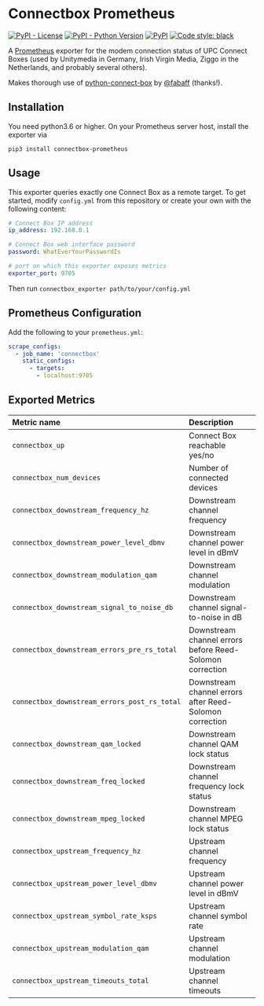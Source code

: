 # Connectbox Prometheus
[![PyPI - License](https://img.shields.io/pypi/l/connectbox-prometheus.svg)](https://pypi.org/project/connectbox-prometheus/)
[![PyPI - Python Version](https://img.shields.io/pypi/pyversions/connectbox-prometheus.svg)](https://pypi.org/project/connectbox-prometheus/)
[![PyPI](https://img.shields.io/pypi/v/connectbox-prometheus.svg)](https://pypi.org/project/connectbox-prometheus/)
[![Code style: black](https://img.shields.io/badge/code%20style-black-000000.svg)](https://github.com/psf/black)

A [Prometheus](https://prometheus.io/) exporter for the modem connection status of UPC Connect Boxes (used by Unitymedia in Germany, Irish Virgin Media, Ziggo in the Netherlands, and probably several others).

Makes thorough use of [python-connect-box](https://github.com/fabaff/python-connect-box) by [@fabaff](https://github.com/fabaff) (thanks!).

## Installation
You need python3.6 or higher. On your Prometheus server host, install the exporter via

`pip3 install connectbox-prometheus`

## Usage
This exporter queries exactly one Connect Box as a remote target.
To get started, modify `config.yml` from this repository or create your own with the following content:
```yaml
# Connect Box IP address
ip_address: 192.168.0.1

# Connect Box web interface password
password: WhatEverYourPasswordIs

# port on which this exporter exposes metrics
exporter_port: 9705
```

Then run `connectbox_exporter path/to/your/config.yml`

## Prometheus Configuration
Add the following to your `prometheus.yml`:
```yaml
scrape_configs:
  - job_name: 'connectbox'
    static_configs:
      - targets:
        - localhost:9705
```

## Exported Metrics
| Metric name                                  | Description                                              |
|:---------------------------------------------|:---------------------------------------------------------|
| `connectbox_up`                              | Connect Box reachable yes/no                             |
| `connectbox_num_devices`                     | Number of connected devices                              |
| `connectbox_downstream_frequency_hz`         | Downstream channel frequency                             |
| `connectbox_downstream_power_level_dbmv`     | Downstream channel power level in dBmV                   |
| `connectbox_downstream_modulation_qam`       | Downstream channel modulation                            |
| `connectbox_downstream_signal_to_noise_db`   | Downstream channel signal-to-noise in dB                 |
| `connectbox_downstream_errors_pre_rs_total`  | Downstream channel errors before Reed-Solomon correction |
| `connectbox_downstream_errors_post_rs_total` | Downstream channel errors after Reed-Solomon correction  |
| `connectbox_downstream_qam_locked`           | Downstream channel QAM lock status                       |
| `connectbox_downstream_freq_locked`          | Downstream channel frequency lock status                 |
| `connectbox_downstream_mpeg_locked`          | Downstream channel MPEG lock status                      |
| `connectbox_upstream_frequency_hz`           | Upstream channel frequency                               |
| `connectbox_upstream_power_level_dbmv`       | Upstream channel power level in dBmV                     |
| `connectbox_upstream_symbol_rate_ksps`       | Upstream channel symbol rate                             |
| `connectbox_upstream_modulation_qam`         | Upstream channel modulation                              |
| `connectbox_upstream_timeouts_total`         | Upstream channel timeouts                                |